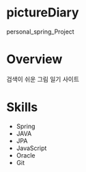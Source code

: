 # pictureDiary
personal_spring_Project

# Overview
검색이 쉬운 그림 일기 사이트 

# Skills
* Spring
* JAVA
* JPA
* JavaScript
* Oracle
* Git
